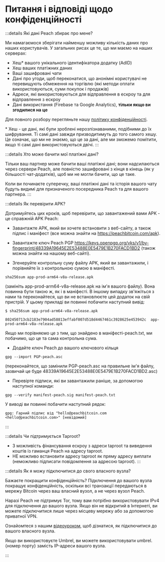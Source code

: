 # Питання і відповіді щодо конфіденційності

:::details Які дані Peach збирає про мене?

Ми намагаємося зберігати найменшу можливу кількість даних про наших користувачів. У загальних рисах це те, що ми маємо на наших серверах:

- Хеш\* вашого унікального ідентифікатора додатку (AdID)
- Хеш ваших платіжних даних
- Ваші зашифровані чати
- Дані про угоди, щоб переконатися, що анонімні користувачі не перевищують обмеження на торгівлю (які методи оплати використовуються, суми покупок і продажів)
- Адреси, які використовуються для відправлення в ескроу та для відправлення з ескроу
- Дані використання (Firebase та Google Analytics), **тільки якщо ви згодилися на це**

Для повного розбору перегляньте нашу [політику конфіденційності](/uk/privacy-policy/).

\* Хеш - це дані, які були зроблені нерозпізнаваними, подібними до їх шифрування. Ті самі дані завжди призводитимуть до того самого хешу. Це означає, що ми не знаємо, що це за дані, але ми зможемо помітити, якщо ті самі дані використовуються двічі.
:::

:::details Хто може бачити мої платіжні дані?

Тільки ваш партнер може бачити ваші платіжні дані; вони надсилаються через сервери Peach, але повністю зашифровані з кінця в кінець (як у більшості чат-додатків), щоб ми не могли бачити, що це таке.

Коли ви починаєте суперечку, ваші платіжні дані та історія вашого чату будуть видимі для призначеного посередника Peach та для вашого партнера.
:::

:::details Як перевірити APK?

Дотримуйтесь цих кроків, щоб перевірити, що завантажений вами APK - це справжній APK Peach:

- Завантажте APK, який ви хочете встановити з веб-сайту, а також підпис і маніфест (все можна знайти на https://peachbitcoin.com/apk).

- Завантажте ключ Peach PGP https://keys.openpgp.org/vks/v1/by-fingerprint/48339A19645E2E53488E0E5479E1B270FACD1BD2 (також можна знайти на нашому веб-сайті).

- Згенеруйте контрольну суму файлу APK, який ви завантажили, і порівняйте їх з контрольною сумою в маніфесті.
```
sha256sum app-prod-arm64-v8a-release.apk
```
(замініть app-prod-arm64-v8a-release.apk на ім'я вашого файлу). Вона повинна бути такою ж, як і в маніфесті. В іншому випадку зв'яжіться з нами та переконайтеся, що ви не встановлюєте цей додаток на свій пристрій. У цьому прикладі ви повинні побачити наступний вивід:
```
$ sha256sum app-prod-arm64-v8a-release.apk

802450713cb2183e7904ad58813effabf007d518d4467461c3928625e453942c  app-prod-arm64-v8a-release.apk
```
Якщо ми порівняємо це з тим, що знайдено в маніфесті-peach.txt, ми побачимо, що це та сама контрольна сума.

- Додайте ключ Peach до вашого ключового кільця
```
gpg --import PGP-peach.asc
```
(переконайтеся, що замінили PGP-peach.asc на правильне ім'я файлу, зазвичай це буде 48339A19645E2E53488E0E5479E1B270FACD1BD2.asc)

- Перевірте підписи, які ви завантажили раніше, за допомогою наступної команди:
```
gpg --verify manifest-peach.sig manifest-peach.txt
``` 
У виводі ви повинні побачити наступний рядок:
```
gpg: Гарний підпис від "hello@peachbitcoin.com <hello@peachbitcoin.com>" [невідомий]
```
:::

:::details Чи підтримується Taproot?

- З можливість фінансування ескроу з адреси taproot та виведення коштів із гаманця Peach на адресу taproot.
- НЕ можливо встановити адресу taproot як пряму адресу виплати (неможливо підписати повідомлення за адресою taproot).
:::


:::details Як я можу підключитися до свого власного вузла?

Бажаєте покращити конфіденційність? Підключення до вашого вузла покращує конфіденційність, оскільки всі транзакції передаються в мережу Bitcoin через ваш власний вузол, а не через вузол Peach.

Наразі Peach не підтримує Tor, тому вам потрібно використовувати IPv4 для підключення до вашого вузла. Якщо він не відкритий в Інтернеті, ви можете підключитися лише через місцеву мережу або за допомогою приватної VPN.

Ознайомтеся з нашим [відеоуроком](https://www.youtube.com/watch?v=xtvq2i3mIYg), щоб дізнатися, як підключитися до вашого власного вузла.

Якщо ви використовуєте Umbrel, ви можете використовувати umbrel.{номер порту} замість IP-адреси вашого вузла.

:::
